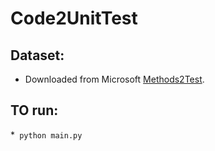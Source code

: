 # Code2UnitTest

## Dataset:
* Downloaded from Microsoft [Methods2Test](https://github.com/microsoft/methods2test).

## TO run:
*` python main.py`